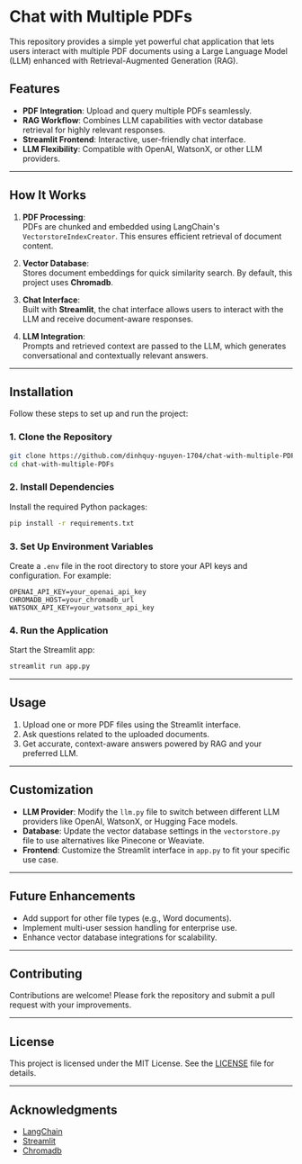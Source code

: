 

# Chat with Multiple PDFs  

This repository provides a simple yet powerful chat application that lets users interact with multiple PDF documents using a Large Language Model (LLM) enhanced with Retrieval-Augmented Generation (RAG).  

## Features  
- **PDF Integration**: Upload and query multiple PDFs seamlessly.  
- **RAG Workflow**: Combines LLM capabilities with vector database retrieval for highly relevant responses.  
- **Streamlit Frontend**: Interactive, user-friendly chat interface.  
- **LLM Flexibility**: Compatible with OpenAI, WatsonX, or other LLM providers.  

---

## How It Works  

1. **PDF Processing**:  
   PDFs are chunked and embedded using LangChain's `VectorstoreIndexCreator`. This ensures efficient retrieval of document content.  

2. **Vector Database**:  
   Stores document embeddings for quick similarity search. By default, this project uses **Chromadb**.  

3. **Chat Interface**:  
   Built with **Streamlit**, the chat interface allows users to interact with the LLM and receive document-aware responses.  

4. **LLM Integration**:  
   Prompts and retrieved context are passed to the LLM, which generates conversational and contextually relevant answers.  

---

## Installation  

Follow these steps to set up and run the project:  

### 1. Clone the Repository  
```bash  
git clone https://github.com/dinhquy-nguyen-1704/chat-with-multiple-PDFs.git  
cd chat-with-multiple-PDFs  
```  

### 2. Install Dependencies  
Install the required Python packages:  
```bash  
pip install -r requirements.txt  
```  

### 3. Set Up Environment Variables  
Create a `.env` file in the root directory to store your API keys and configuration. For example:  
```env  
OPENAI_API_KEY=your_openai_api_key  
CHROMADB_HOST=your_chromadb_url  
WATSONX_API_KEY=your_watsonx_api_key  
```  

### 4. Run the Application  
Start the Streamlit app:  
```bash  
streamlit run app.py  
```  

---

## Usage  

1. Upload one or more PDF files using the Streamlit interface.  
2. Ask questions related to the uploaded documents.  
3. Get accurate, context-aware answers powered by RAG and your preferred LLM.  

---

## Customization  

- **LLM Provider**: Modify the `llm.py` file to switch between different LLM providers like OpenAI, WatsonX, or Hugging Face models.  
- **Database**: Update the vector database settings in the `vectorstore.py` file to use alternatives like Pinecone or Weaviate.  
- **Frontend**: Customize the Streamlit interface in `app.py` to fit your specific use case.  

---

## Future Enhancements  

- Add support for other file types (e.g., Word documents).  
- Implement multi-user session handling for enterprise use.  
- Enhance vector database integrations for scalability.  

---

## Contributing  

Contributions are welcome! Please fork the repository and submit a pull request with your improvements.  

---

## License  

This project is licensed under the MIT License. See the [LICENSE](LICENSE) file for details.  

---

## Acknowledgments  

- [LangChain](https://github.com/hwchase17/langchain)  
- [Streamlit](https://streamlit.io/)  
- [Chromadb](https://www.trychroma.com/)


